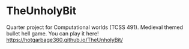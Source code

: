 # TheUnholyBit
Quarter project for Computational worlds (TCSS 491). Medieval themed bullet hell game.
You can play it here! https://hotgarbage360.github.io/TheUnholyBit/
